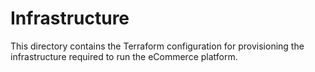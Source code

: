 # Infrastructure 

This directory contains the Terraform configuration for provisioning the infrastructure required to run the eCommerce
platform.
